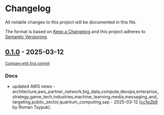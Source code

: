 # Changelog

All notable changes to this project will be documented in this file.

The format is based on [Keep a Changelog](http://keepachangelog.com/en/1.0.0/)
and this project adheres to [Semantic Versioning](http://semver.org/spec/v2.0.0.html).

<!-- insertion marker -->
## [0.1.0](https://github.com/tsypuk/aws-news/releases/tag/ver-2025-03-120.1.0) - 2025-03-12

<small>[Compare with first commit](https://github.com/tsypuk/aws-news/compare/220f62e4b9fa8a76637f7aed9371914ee863ea53...ver-2025-03-12)</small>

### Docs

- updated AWS news - architecture,aws_partner_network,big_data,compute,devops,enterprise_strategy,game_tech,industries,machine_learning,media,messaging_and_targeting,public_sector,quantum_computing,sap - 2025-03-12 ([cc1e2b9](https://github.com/tsypuk/aws-news/commit/cc1e2b9eace2d8bbd96db0b3536055f5a65be96a) by Roman Tsypuk).

